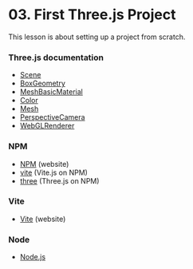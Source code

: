 # 03. First Three.js Project

This lesson is about setting up a project from scratch.

### Three.js documentation
- [Scene](https://threejs.org/docs/index.html#api/en/scenes/Scene)
- [BoxGeometry](https://threejs.org/docs/index.html#api/en/geometries/BoxGeometry)
- [MeshBasicMaterial](https://threejs.org/docs/index.html#api/en/materials/MeshBasicMaterial)
- [Color](https://threejs.org/docs/index.html#api/en/math/Color)
- [Mesh](https://threejs.org/docs/index.html#api/en/objects/Mesh)
- [PerspectiveCamera](https://threejs.org/docs/index.html#api/en/cameras/PerspectiveCamera)
- [WebGLRenderer](https://threejs.org/docs/index.html#api/en/renderers/WebGLRenderer)

### NPM
- [NPM](http://npmjs.com/) (website)
- [vite](https://npmjs.com/vite) (Vite.js on NPM)
- [three](https://npmjs.com/three) (Three.js on NPM)

### Vite
- [Vite](https://vitejs.dev/) (website)

### Node
- [Node.js](https://nodejs.org/)
